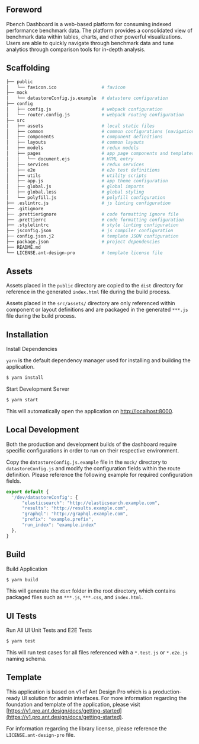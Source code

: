 ## Foreword


Pbench Dashboard is a web-based platform for consuming indexed performance benchmark data. The platform provides a consolidated view of benchmark data within tables, charts, and other powerful visualizations. Users are able to quickly navigate through benchmark data and tune analytics through comparison tools for in-depth analysis.

## Scaffolding

```bash
├── public
│   └── favicon.ico                 # favicon
├── mock
│   └── datastoreConfig.js.example  # datastore configuration
├── config
│   ├── config.js                   # webpack configuration
│   └── router.config.js            # webpack routing configuration
├── src
│   ├── assets                      # local static files
│   ├── common                      # common configurations (navigation, menu, etc.)
│   ├── components                  # component definitions
│   ├── layouts                     # common layouts
│   ├── models                      # redux models
│   ├── pages                       # app page components and templates
│   │   └── document.ejs            # HTML entry
│   ├── services                    # redux services
│   ├── e2e                         # e2e test definitions
│   ├── utils                       # utility scripts
│   ├── app.js                      # app theme configuration
│   ├── global.js                   # global imports
│   ├── global.less                 # global styling
│   └── polyfill.js                 # polyfill configuration
├── .eslintrc.js                    # js linting configuration
├── .gitignore
├── .prettierignore                 # code formatting ignore file
├── .prettierrc                     # code formatting configuration
├── .stylelintrc                    # style linting configuration
├── jsconfig.json                   # js compiler configuration
├── config.json.j2                  # template JSON configuration
├── package.json                    # project dependencies
├── README.md
└── LICENSE.ant-design-pro          # template license file
```

## Assets

Assets placed in the `public` directory are copied to the `dist` directory for reference in the generated `index.html` file during the build process.

Assets placed in the `src/assets/` directory are only referenced within component or layout definitions and are packaged in the generated `***.js` file during the build process.


## Installation

Install Dependencies

`yarn` is the default dependency manager used for installing and building the application.

```bash
$ yarn install
```

Start Development Server

```bash
$ yarn start
```

This will automatically open the application on [http://localhost:8000](http://localhost:8000).

## Local Development

Both the production and development builds of the dashboard require specific configurations in order to run on their respective environment.

Copy the `datastoreConfig.js.example` file in the `mock/` directory to `datastoreConfig.js` and modify the configuration fields within the route definition. Please reference the following example for required configuration fields.

```JavaScript
export default {
  '/dev/datastoreConfig': {
      "elasticsearch": "http://elasticsearch.example.com",
      "results": "http://results.example.com",
      "graphql": "http://graphql.example.com",
      "prefix": "example.prefix",
      "run_index": "example.index"
  },
}
```

## Build

Build Application

```bash
$ yarn build
```

This will generate the `dist` folder in the root directory, which contains packaged files such as `***.js`, `***.css`, and `index.html`.

## UI Tests

Run All UI Unit Tests and E2E Tests

```bash
$ yarn test
```

This will run test cases for all files referenced with a `*.test.js` or `*.e2e.js` naming schema. 

## Template

This application is based on v1 of Ant Design Pro which is a production-ready UI solution for admin interfaces. For more information regarding the foundation and template of the application, please visit [https://v1.pro.ant.design/docs/getting-started](https://v1.pro.ant.design/docs/getting-started).

For information regarding the library license, please reference the `LICENSE.ant-design-pro` file.

